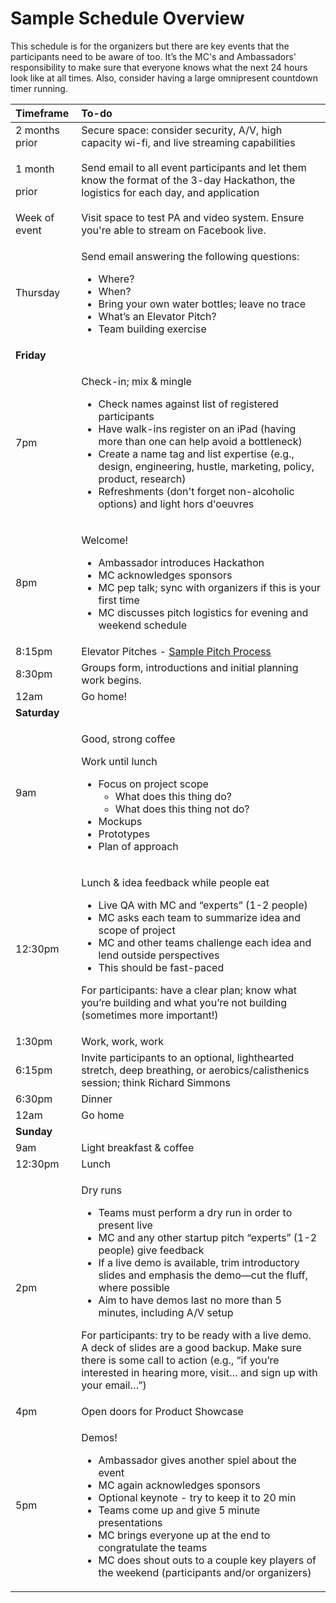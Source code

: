 # Sample Schedule Overview

This schedule is for the organizers but there are key events that the participants need to be aware of too. It’s the MC's and Ambassadors' responsibility to make sure that everyone knows what the next 24 hours look like at all times. Also, consider having a large omnipresent countdown timer running.

<table>
  <thead>
    <tr>
      <th style="text-align:left">Timeframe</th>
      <th style="text-align:left">To-do</th>
    </tr>
  </thead>
  <tbody>
    <tr>
      <td style="text-align:left">2 months prior</td>
      <td style="text-align:left">Secure space: consider security, A/V, high capacity wi-fi, and live streaming
        capabilities</td>
    </tr>
    <tr>
      <td style="text-align:left">
        <p>1 month</p>
        <p>prior</p>
      </td>
      <td style="text-align:left">Send email to all event participants and let them know the format of the
        3-day Hackathon, the logistics for each day, and application</td>
    </tr>
    <tr>
      <td style="text-align:left">Week of event</td>
      <td style="text-align:left">Visit space to test PA and video system. Ensure you&apos;re able to stream
        on Facebook live.</td>
    </tr>
    <tr>
      <td style="text-align:left">Thursday</td>
      <td style="text-align:left">
        <p>Send email answering the following questions:
          <br />
        </p>
        <ul>
          <li>Where?</li>
          <li>When?</li>
          <li>Bring your own water bottles; leave no trace</li>
          <li>What&#x2019;s an Elevator Pitch?</li>
          <li>Team building exercise</li>
        </ul>
      </td>
    </tr>
    <tr>
      <td style="text-align:left"><b>Friday</b>
      </td>
      <td style="text-align:left"></td>
    </tr>
    <tr>
      <td style="text-align:left">7pm</td>
      <td style="text-align:left">
        <p>Check-in; mix &amp; mingle
          <br />
        </p>
        <ul>
          <li>Check names against list of registered participants</li>
          <li>Have walk-ins register on an iPad (having more than one can help avoid
            a bottleneck)</li>
          <li>Create a name tag and list expertise (e.g., design, engineering, hustle,
            marketing, policy, product, research)</li>
          <li>Refreshments (don&apos;t forget non-alcoholic options) and light hors
            d&apos;oeuvres</li>
        </ul>
      </td>
    </tr>
    <tr>
      <td style="text-align:left">8pm</td>
      <td style="text-align:left">
        <p>Welcome!
          <br />
        </p>
        <ul>
          <li>Ambassador introduces Hackathon</li>
          <li>MC acknowledges sponsors</li>
          <li>MC pep talk; sync with organizers if this is your first time</li>
          <li>MC discusses pitch logistics for evening and weekend schedule</li>
        </ul>
      </td>
    </tr>
    <tr>
      <td style="text-align:left">8:15pm</td>
      <td style="text-align:left">Elevator Pitches - <a href="sample-elevator-pitch-process.md">Sample Pitch Process</a>
      </td>
    </tr>
    <tr>
      <td style="text-align:left">8:30pm</td>
      <td style="text-align:left">Groups form, introductions and initial planning work begins.</td>
    </tr>
    <tr>
      <td style="text-align:left">12am</td>
      <td style="text-align:left">Go home!</td>
    </tr>
    <tr>
      <td style="text-align:left"><b>Saturday</b>
      </td>
      <td style="text-align:left"></td>
    </tr>
    <tr>
      <td style="text-align:left">9am</td>
      <td style="text-align:left">
        <p>Good, strong coffee</p>
        <p>Work until lunch
          <br />
        </p>
        <ul>
          <li>Focus on project scope
            <ul>
              <li>What does this thing do?</li>
              <li>What does this thing not do?</li>
            </ul>
          </li>
          <li>Mockups</li>
          <li>Prototypes</li>
          <li>Plan of approach</li>
        </ul>
      </td>
    </tr>
    <tr>
      <td style="text-align:left">12:30pm</td>
      <td style="text-align:left">
        <p>Lunch &amp; idea feedback while people eat
          <br />
        </p>
        <ul>
          <li>Live QA with MC and &#x201C;experts&#x201D; (1-2 people)</li>
          <li>MC asks each team to summarize idea and scope of project</li>
          <li>MC and other teams challenge each idea and lend outside perspectives</li>
          <li>This should be fast-paced</li>
        </ul>
        <p>For participants: have a clear plan; know what you&#x2019;re building
          and what you&#x2019;re not building (sometimes more important!)</p>
      </td>
    </tr>
    <tr>
      <td style="text-align:left">1:30pm</td>
      <td style="text-align:left">Work, work, work</td>
    </tr>
    <tr>
      <td style="text-align:left">6:15pm</td>
      <td style="text-align:left">Invite participants to an optional, lighthearted stretch, deep breathing,
        or aerobics/calisthenics session; think Richard Simmons</td>
    </tr>
    <tr>
      <td style="text-align:left">6:30pm</td>
      <td style="text-align:left">Dinner</td>
    </tr>
    <tr>
      <td style="text-align:left">12am</td>
      <td style="text-align:left">Go home</td>
    </tr>
    <tr>
      <td style="text-align:left"><b>Sunday</b>
      </td>
      <td style="text-align:left"></td>
    </tr>
    <tr>
      <td style="text-align:left">9am</td>
      <td style="text-align:left">Light breakfast &amp; coffee</td>
    </tr>
    <tr>
      <td style="text-align:left">12:30pm</td>
      <td style="text-align:left">Lunch</td>
    </tr>
    <tr>
      <td style="text-align:left">2pm</td>
      <td style="text-align:left">
        <p>Dry runs
          <br />
        </p>
        <ul>
          <li>Teams must perform a dry run in order to present live</li>
          <li>MC and any other startup pitch &#x201C;experts&#x201D; (1-2 people) give
            feedback</li>
          <li>If a live demo is available, trim introductory slides and emphasis the
            demo&#x2014;cut the fluff, where possible</li>
          <li>Aim to have demos last no more than 5 minutes, including A/V setup</li>
        </ul>
        <p>For participants: try to be ready with a live demo. A deck of slides are
          a good backup. Make sure there is some call to action (e.g., &#x201C;if
          you&#x2019;re interested in hearing more, visit&#x2026; and sign up with
          your email&#x2026;&#x201D;)</p>
      </td>
    </tr>
    <tr>
      <td style="text-align:left">4pm</td>
      <td style="text-align:left">Open doors for Product Showcase</td>
    </tr>
    <tr>
      <td style="text-align:left">5pm</td>
      <td style="text-align:left">
        <p>Demos!
          <br />
        </p>
        <ul>
          <li>Ambassador gives another spiel about the event</li>
          <li>MC again acknowledges sponsors</li>
          <li>Optional keynote - try to keep it to 20 min</li>
          <li>Teams come up and give 5 minute presentations</li>
          <li>MC brings everyone up at the end to congratulate the teams</li>
          <li>MC does shout outs to a couple key players of the weekend (participants
            and/or organizers)</li>
        </ul>
      </td>
    </tr>
  </tbody>
</table>

